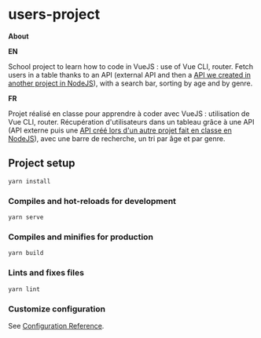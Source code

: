 # users-project

**About**

**EN**

School project to learn how to code in VueJS : use of Vue CLI, router.
Fetch users in a table thanks to an API (external API and then a [API we created in another project in NodeJS](https://github.com/peppearl/usersAPI_nodeJS)), with a search bar, sorting by age and by genre.

**FR**

Projet réalisé en classe pour apprendre à coder avec VueJS : utilisation de Vue CLI, router.
Récupération d'utilisateurs dans un tableau grâce à une API (API externe puis une [API créé lors d'un autre projet fait en classe en NodeJS](https://github.com/peppearl/usersAPI_nodeJS)), avec une barre de recherche, un tri par âge et par genre.

## Project setup
```
yarn install
```

### Compiles and hot-reloads for development
```
yarn serve
```

### Compiles and minifies for production
```
yarn build
```

### Lints and fixes files
```
yarn lint
```

### Customize configuration
See [Configuration Reference](https://cli.vuejs.org/config/).
